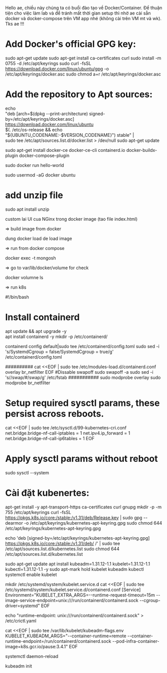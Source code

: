 Hello ae, chiều này chúng ta có buổi đào tạo về Docker/Container.
Để thuận tiện cho việc làm lab và để tránh mất thời gian setup thì nhờ ae cài sẵn docker và docker-compose trên VM app nhé (không cài trên VM mt và wk).
Tks ae !!!

# Add Docker's official GPG key:
sudo apt-get update
sudo apt-get install ca-certificates curl
sudo install -m 0755 -d /etc/apt/keyrings
sudo curl -fsSL https://download.docker.com/linux/ubuntu/gpg -o /etc/apt/keyrings/docker.asc
sudo chmod a+r /etc/apt/keyrings/docker.asc

# Add the repository to Apt sources:
echo \
  "deb [arch=$(dpkg --print-architecture) signed-by=/etc/apt/keyrings/docker.asc] https://download.docker.com/linux/ubuntu \
  $(. /etc/os-release && echo "${UBUNTU_CODENAME:-$VERSION_CODENAME}") stable" | \
  sudo tee /etc/apt/sources.list.d/docker.list > /dev/null
sudo apt-get update

sudo apt-get install docker-ce docker-ce-cli containerd.io docker-buildx-plugin docker-compose-plugin

sudo docker run hello-world

sudo usermod -aG docker ubuntu


# add unzip file
sudo apt install unzip

custom lai UI cua NGinx trong docker image
(tao file index.html)

=> build image from docker

dung docker load de load image


=> run from docker compose

docker exec -t <ten-container> mongosh

=> go to var/lib/docker/volume for check

docker volumne ls

=> run k8s

#!/bin/bash
# Install containerd

apt update && apt upgrade -y	
apt install containerd -y
mkdir -p  /etc/containerd/

containerd config default|sudo tee /etc/containerd/config.toml
sudo sed -i 's/SystemdCgroup = false/SystemdCgroup = true/g' /etc/containerd/config.toml

##########
cat <<EOF | sudo tee /etc/modules-load.d/containerd.conf
overlay
br_netfilter
EOF
#Dissable swapoff
sudo swapoff -a
sudo sed -i 's/\/swap/#\/swap/g' /etc/fstab
###########
sudo modprobe overlay
sudo modprobe br_netfilter
# Setup required sysctl params, these persist across reboots.

cat <<EOF | sudo tee /etc/sysctl.d/99-kubernetes-cri.conf
net.bridge.bridge-nf-call-iptables  = 1
net.ipv4.ip_forward                 = 1
net.bridge.bridge-nf-call-ip6tables = 1
EOF
# Apply sysctl params without reboot
sudo sysctl --system


# Cài đặt kubenertes:
apt-get install -y apt-transport-https ca-certificates curl gnupg
mkdir -p -m 755 /etc/apt/keyrings
curl -fsSL https://pkgs.k8s.io/core:/stable:/v1.31/deb/Release.key | sudo gpg --dearmor -o /etc/apt/keyrings/kubernetes-apt-keyring.gpg
sudo chmod 644 /etc/apt/keyrings/kubernetes-apt-keyring.gpg

echo 'deb [signed-by=/etc/apt/keyrings/kubernetes-apt-keyring.gpg] https://pkgs.k8s.io/core:/stable:/v1.31/deb/ /' | sudo tee /etc/apt/sources.list.d/kubernetes.list
sudo chmod 644 /etc/apt/sources.list.d/kubernetes.list

sudo apt-get update
apt install kubeadm=1.31.12-1.1 kubelet=1.31.12-1.1 kubectl=1.31.12-1.1 -y
sudo apt-mark hold kubelet kubeadm kubectl
systemctl enable kubelet

mkdir /etc/systemd/system/kubelet.service.d
cat <<EOF | sudo tee /etc/systemd/system/kubelet.service.d/containerd.conf
[Service]
Environment="KUBELET_EXTRA_ARGS=--runtime-request-timeout=15m --image-service-endpoint=unix:///run/containerd/containerd.sock  --cgroup-driver=systemd"
EOF

echo "runtime-endpoint: unix:///run/containerd/containerd.sock" > /etc/crictl.yaml

cat <<EOF | sudo tee /var/lib/kubelet/kubeadm-flags.env
KUBELET_KUBEADM_ARGS="--container-runtime=remote --container-runtime-endpoint=/run/containerd/containerd.sock --pod-infra-container-image=k8s.gcr.io/pause:3.4.1"
EOF

systemctl daemon-reload


kubeadm init